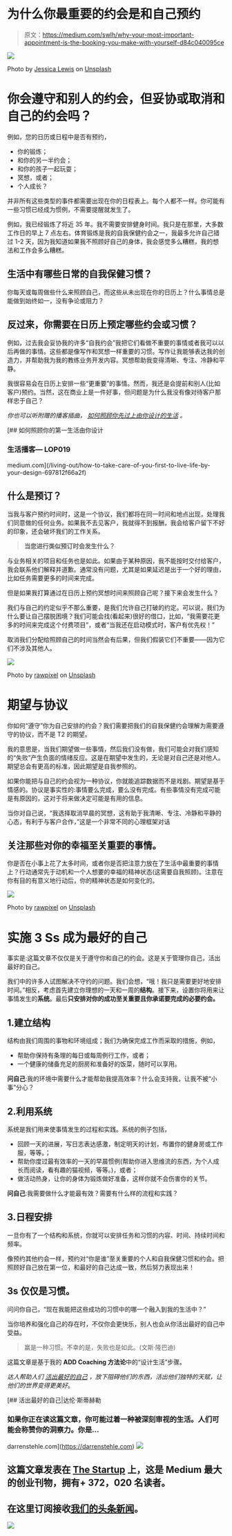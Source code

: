 # 为什么你最重要的约会是和自己预约

> 原文：<https://medium.com/swlh/why-your-most-important-appointment-is-the-booking-you-make-with-yourself-d84c040095ce>

![](img/b153f98b4c5be90fa99b1c4c9e5e3c77.png)

Photo by [Jessica Lewis](https://unsplash.com/photos/fJXv46LT7Xk?utm_source=unsplash&utm_medium=referral&utm_content=creditCopyText) on [Unsplash](https://unsplash.com/?utm_source=unsplash&utm_medium=referral&utm_content=creditCopyText)

# 你会遵守和别人的约会，但妥协或取消和自己的约会吗？

例如，您的日历或日程中是否有预约，

*   你的锻炼；
*   和你的另一半约会；
*   和你的孩子一起玩耍；
*   冥想，或者；
*   个人成长？

并非所有这些类型的事件都需要出现在你的日程表上。每个人都不一样。你可能有一些习惯已经成为惯例，不需要提醒就发生了。

例如，我已经锻炼了将近 35 年。我不需要安排健身时间。我只是在那里，大多数工作日的早上 7 点左右。体育锻炼是我的自我保健约会之一，我最多允许自己错过 1-2 天，因为我知道如果我不照顾好自己的身体，我会感觉多么糟糕，我的想法和工作会多么糟糕。

## 生活中有哪些日常的自我保健习惯？

你每天或每周做些什么来照顾自己，而这些从未出现在你的日历上？什么事情总是能做到始终如一，没有争论或阻力？

## 反过来，你需要在日历上预定哪些约会或习惯？

例如，过去我会妥协我的许多“自我约会”我把它们看做不重要的事情或者我可以以后再做的事情。这些都是像写作和冥想一样重要的习惯。写作让我能够表达我的创造力，并帮助我为我的教练业务开发内容。冥想帮助我变得清晰、专注、冷静和平静。

我很容易会在日历上安排一些“更重要”的事情。然而，我还是会提前和别人(比如客户)预约。当然，这在商业上是一件好事，但问题是为什么我没有像对待客户那样忠于自己？

*你也可以听附赠的播客插曲，* [*如何照顾你先过上由你设计的生活*](/living-out/how-to-take-care-of-you-first-to-live-life-by-your-design-697812f66a2f) *。*

[](/living-out/how-to-take-care-of-you-first-to-live-life-by-your-design-697812f66a2f) [## 如何照顾你的第一生活由你设计

### 生活播客— LOP019

medium.com](/living-out/how-to-take-care-of-you-first-to-live-life-by-your-design-697812f66a2f) 

## 什么是预订？

当我与客户预约时间时，这是一个协议，我们都将在同一时间和地点出现，处理我们同意做的任何业务。如果我不去见客户，我就得不到报酬，我会给客户留下不好的印象，还会破坏我们的工作关系。

> **当您进行类似预订时会发生什么？**

与业务相关的项目和任务也是如此。如果由于某种原因，我不能按时交付给客户，我会联系他们解释并道歉。通常没有问题，尤其是如果延迟是出于一个好的理由，比如任务需要更多的时间来完成。

但是如果我打算通过在日历上预约冥想时间来照顾自己呢？接下来会发生什么？

我们与自己的约定似乎不那么重要，是我们允许自己打破的约定。可以说，我们为什么要让自己摆脱困境？我们可能会找(看起来)很好的借口，比如，“我需要花更多的时间来完成这个付费项目”，或者“当我还在启动模式时，客户有优先权！”

取消我们分配给照顾自己的时间当然会有后果，但我们假装它们不重要——因为它们不涉及其他人。

![](img/d36a0b93d441aa12c18cb57f3fc71c48.png)

Photo by [rawpixel](https://unsplash.com/photos/ai9-GnoTH8k?utm_source=unsplash&utm_medium=referral&utm_content=creditCopyText) on [Unsplash](https://unsplash.com/search/photos/agreement?utm_source=unsplash&utm_medium=referral&utm_content=creditCopyText)

# 期望与协议

你如何“遵守”你为自己安排的约会？我们需要把我们的自我保健约会理解为需要遵守的协议，而不是 T2 的期望。

我的意思是，当我们期望做一些事情，然后我们没有做，我们可能会对我们感知的“失败”产生负面的情绪反应。这是在期望中发生的，无论是对自己还是对他人。期望总会有更高的标准，因此期望是自我参照的。

如果你能把与自己的约会视为一种协议，你就能追踪数据而不是戏剧。期望是基于情感的。协议是事实性的:事情要么完成，要么没有完成。有些事情没有完成可能是有原因的，这对于将来做决定可能是有用的信息。

当你对自己说，“我选择取消早晨的冥想，这有助于我清晰、专注、冷静和平静的心态，有利于与客户合作，”这是一个非常不同的心理框架对话

## 关注那些对你的幸福至关重要的事情。

你是否在小事上花了太多时间，或者你是否把注意力放在了生活中最重要的事情上？行动通常先于动机和一个人想要的幸福的精神状态(这需要自我照顾)。注意在你有目的有意义地行动后，你的精神状态是如何变化的。

![](img/ce6bb13436c78515ffa550b5f293905f.png)

Photo by [rawpixel](https://unsplash.com/photos/fbgFbOTOWz4?utm_source=unsplash&utm_medium=referral&utm_content=creditCopyText) on [Unsplash](https://unsplash.com/search/photos/happiness?utm_source=unsplash&utm_medium=referral&utm_content=creditCopyText)

# 实施 3 Ss 成为最好的自己

事实是:这篇文章不仅仅是关于遵守你和自己的约会。这是关于管理你自己，活出最好的自己。

我们中的许多人试图解决不守约的问题。我们会想，“哦！我只是需要更好地安排时间。”相反，考虑首先建立你理想的一天和一周的**结构**。接下来，设置你将用来让事情发生的**系统**。最后**只安排对你的成功至关重要且你承诺要完成的必要约会。**

## 1.建立结构

结构由我们周围的事物和环境组成；我们为确保完成工作而采取的措施，例如，

*   帮助你保持有条理的每日或每周例行工作，或者；
*   一个健康的储备充足的厨房和准备好的饭菜，随时可以享用。

**问自己**:我的环境中需要什么才能帮助我提高效率？什么会支持我，让我不被“小事”分心？

## 2.利用系统

系统是我们用来使事情发生的过程和实践。系统的例子包括，

*   回顾一天的进展，写日志表达感激，制定明天的计划，布置你的健身房或工作服，等等。；
*   帮助你度过最有效率的一天的早晨惯例(帮助你进入思维流的东西，为个人成长而阅读，看有趣的猫视频，等等。)，或者；
*   做活动热身，让你的身体为锻炼做好准备，这样你就不会伤害你的关节。

**问自己**:我需要做什么才能最有效？需要有什么样的流程和实践？

## 3.日程安排

一旦你有了一个结构和系统，你就可以安排任务和习惯的内容、时间、持续时间和频率。

像预约其他约会一样，预约对“你是谁”至关重要的个人和自我保健习惯和约会。把照顾好自己放在第一位，和最好的自己达成一致，然后努力表现出来！

## 3s 仅仅是习惯。

问问你自己，“现在我能把这些成功的习惯中的哪一个融入到我的生活中？”

当你培养和强化自己的存在时，不仅你会更快乐，别人也会从你活出最好的自己中受益。

> 赢是一种习惯。不幸的是，失败也是如此。(文斯·隆巴迪)

这篇文章是基于我的 **ADD Coaching 方法论**中的“设计生活”步骤。

*达人帮助人们* [*活出最好的自己*](https://darrenstehle.com) *，放下阻碍他们的东西，活出他们独特的天赋，让他们的世界变得更美好*。

[](https://darrenstehle.com) [## 活出最好的自己|达伦·斯蒂赫勒

### 如果你正在读这篇文章，你可能过着一种被深刻审视的生活。人们可能会称赞你的洞察力。你是…

darrenstehle.com](https://darrenstehle.com) [![](img/308a8d84fb9b2fab43d66c117fcc4bb4.png)](https://medium.com/swlh)

## 这篇文章发表在 [The Startup](https://medium.com/swlh) 上，这是 Medium 最大的创业刊物，拥有+ 372，020 名读者。

## 在这里订阅接收[我们的头条新闻](http://growthsupply.com/the-startup-newsletter/)。

[![](img/b0164736ea17a63403e660de5dedf91a.png)](https://medium.com/swlh)